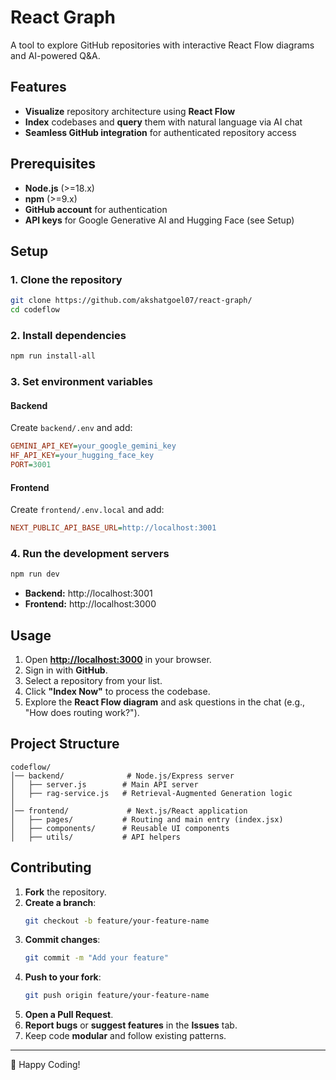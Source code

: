 # React Graph

A tool to explore GitHub repositories with interactive React Flow diagrams and AI-powered Q&A.

## Features

- **Visualize** repository architecture using **React Flow**
- **Index** codebases and **query** them with natural language via AI chat
- **Seamless GitHub integration** for authenticated repository access

## Prerequisites

- **Node.js** (>=18.x)
- **npm** (>=9.x)
- **GitHub account** for authentication
- **API keys** for Google Generative AI and Hugging Face (see Setup)

## Setup

### 1. Clone the repository

```bash
git clone https://github.com/akshatgoel07/react-graph/
cd codeflow
```

### 2. Install dependencies

```bash
npm run install-all
```

### 3. Set environment variables

#### Backend
Create `backend/.env` and add:

```ini
GEMINI_API_KEY=your_google_gemini_key
HF_API_KEY=your_hugging_face_key
PORT=3001
```

#### Frontend
Create `frontend/.env.local` and add:

```ini
NEXT_PUBLIC_API_BASE_URL=http://localhost:3001
```

### 4. Run the development servers

```bash
npm run dev
```

- **Backend:** http://localhost:3001
- **Frontend:** http://localhost:3000

## Usage

1. Open **[http://localhost:3000](http://localhost:3000)** in your browser.
2. Sign in with **GitHub**.
3. Select a repository from your list.
4. Click **"Index Now"** to process the codebase.
5. Explore the **React Flow diagram** and ask questions in the chat (e.g., "How does routing work?").

## Project Structure

```
codeflow/
│── backend/              # Node.js/Express server
│   ├── server.js        # Main API server
│   ├── rag-service.js   # Retrieval-Augmented Generation logic
│
│── frontend/             # Next.js/React application
│   ├── pages/           # Routing and main entry (index.jsx)
│   ├── components/      # Reusable UI components
│   ├── utils/           # API helpers
```

## Contributing

1. **Fork** the repository.
2. **Create a branch**:
   ```bash
   git checkout -b feature/your-feature-name
   ```
3. **Commit changes**:
   ```bash
   git commit -m "Add your feature"
   ```
4. **Push to your fork**:
   ```bash
   git push origin feature/your-feature-name
   ```
5. **Open a Pull Request**.
6. **Report bugs** or **suggest features** in the **Issues** tab.
7. Keep code **modular** and follow existing patterns.

---

🚀 Happy Coding!
